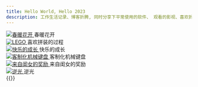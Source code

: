 ```yaml
---
title: Hello World, Hello 2023
description: 工作生活记录、博客折腾, 同时分享下平常使用的软件、 观看的影视、喜欢折腾的物品等~~
---
```

<div class="photo-home" view-image>
    <div class="photo-home-top">
        <a href="https://img.koobai.com/photo/taohua.webp">
            <img src="https://img.koobai.com/photo/taohua-small.webp" alt="春暖花开">
        </a>
        <span class="photo-home-title">春暖花开</span>
    </div>
    <div class="photo-home-top">
        <a href="https://img.koobai.com/photo/lego.webp">
            <img src="https://img.koobai.com/photo/lego-small.webp" alt="LEGO">
        </a>
        <span class="photo-home-title">喜欢拼装的过程</span>
    </div>
        <div class="photo-home-top">
        <a href="https://img.koobai.com/photo/birthday.webp">
            <img src="https://img.koobai.com/photo/birthday-small.webp" alt="快乐的成长">
        </a>
        <span class="photo-home-title">快乐的成长</span>
    </div>
    <div class="photo-home-top">
        <a href="https://img.koobai.com/article/zoom.jpg">
            <img src="https://img.koobai.com/photo/jianpan-small.webp" alt="客制化机械键盘">
        </a>
        <span class="photo-home-title">客制化机械键盘</span>
    </div>
        <div class="photo-home-top">
        <a href="https://img.koobai.com/photo/haobaba.webp">
            <img src="https://img.koobai.com/photo/haobaba-small.webp" alt="来自闺女的奖励">
        </a>
        <span class="photo-home-title">来自闺女的奖励</span>
    </div>
    <div class="photo-home-top">
        <a href="https://img.koobai.com/photo/nguang.webp">
            <img src="https://img.koobai.com/photo/nguang-small.webp" alt="逆光">
        </a>
        <span class="photo-home-title">逆光</span>
    </div>
</div>
{{<memos>}}